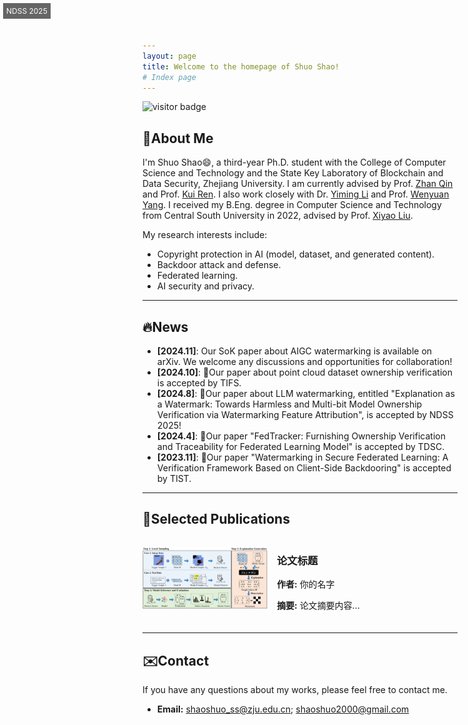 ```yaml
---
layout: page
title: Welcome to the homepage of Shuo Shao!
# Index page
---
```


<!-- ![visitors](https://visitor-badge.laobi.icu/badge?page_id=https://shaoshuo-ss.github.io#pic_left) -->
<div align="left">
<img src="https://visitor-badge.laobi.icu/badge?page_id=https://shaoshuo-ss.github.io" alt="visitor badge"/>
</div>

## 🪪About Me

I'm Shuo Shao😄, a third-year Ph.D. student with the College of Computer Science and Technology and the State Key Laboratory of Blockchain and Data Security, Zhejiang University. I am currently advised by Prof. <a href="https://scholar.google.com/citations?user=5fa4lOQAAAAJ">Zhan Qin</a> and Prof. <a href="https://scholar.google.com/citations?user=uuQA_rcAAAAJ">Kui Ren</a>. I also work closely with Dr. <a href="https://scholar.google.com/citations?user=mSW7kU8AAAAJ">Yiming Li</a> and Prof. <a href="https://scholar.google.com/citations?user=bdFQARIAAAAJ">Wenyuan Yang</a>. I received my B.Eng. degree in Computer Science and Technology from Central South University in 2022, advised by Prof. <a href="https://scholar.google.com/citations?user=3odvjZ0AAAAJ">Xiyao Liu</a>.

My research interests include:

- Copyright protection in AI (model, dataset, and generated content).
- Backdoor attack and defense.
- Federated learning.
- AI security and privacy.

---

## 🔥News

- **[2024.11]**: Our SoK paper about AIGC watermarking is available on arXiv. We welcome any discussions and opportunities for collaboration!
- **[2024.10]**: 🎉Our paper about point cloud dataset ownership verification is accepted by TIFS.
- **[2024.8]**: 🎉Our paper about LLM watermarking, entitled "Explanation as a Watermark: Towards Harmless and Multi-bit Model Ownership Verification via Watermarking Feature Attribution", is accepted by NDSS 2025!
- **[2024.4]**: 🎉Our paper "FedTracker: Furnishing Ownership Verification and Traceability for Federated Learning Model" is accepted by TDSC.
- **[2023.11]**: 🎉Our paper "Watermarking in Secure Federated Learning: A Verification Framework Based on Client-Side Backdooring" is accepted by TIST.

---

## 📖Selected Publications

<!-- <img src="assets/eaaw.png" width = "300" height = "200" alt="图片说明" align=left /> -->

<div style="display: flex; align-items: center; margin-bottom: 20px;">
  <!-- 左边的图 -->
  <div style="flex-shrink: 0; margin-right: 15px;">
    <img src="assets/eaaw.png" alt="Image" style="width: 200px; height: 100px;">
    <!-- 会议或期刊标记 -->
    <div style="position: absolute; top: 5px; left: 5px; background-color: rgba(0, 0, 0, 0.6); color: white; padding: 5px; font-size: 12px;">
      NDSS 2025
    </div>
  </div>
  
  <!-- 右边的文字 -->
  <div style="flex-grow: 1;">
    <h3>论文标题</h3>
    <p><strong>作者:</strong> 你的名字</p>
    <p><strong>摘要:</strong> 论文摘要内容...</p>
  </div>
</div>


---

## ✉️Contact

If you have any questions about my works, please feel free to contact me.

- **Email:** shaoshuo_ss@zju.edu.cn; shaoshuo2000@gmail.com
